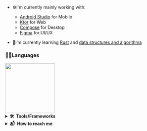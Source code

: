 - ⚙I'm currently mainly working with:
    - [Android Studio](https://developer.android.com/studio) for Mobile
    - [Ktor](https://ktor.io) for Web
    - [Compose](https://www.jetbrains.com/lp/compose-mpp/) for Desktop
    - [Figma](https://www.figma.com) for UI/UX
    
- 🌱I’m currently learning [Rust](https://doc.rust-lang.org/book/) and [data structures and algorithma](leetcode.com/problemset/all/)


### 👨‍💻Languages

  <img height=160eo src="https://github-readme-stats.vercel.app/api/top-langs/?username=CherifiMi&hide=makefile,llvm,css,scss,html&hide_title=true&hide_border=true&langs_count=5&layout=compact&bg_color=00000000&text_color=ffffff"/>
  

 
 <details>
  <summary><b>🛠️&nbsp;&nbsp;Tools/Frameworks&nbsp</b></summary>
  <br/>
  
  [![My Skills](https://skillicons.dev/icons?i=androidstudio,cs,dotnet,figma,heroku,idea,rust,mongodb,ktor,java,kotlin,visualstudio,sqlite,vscode)](https://skillicons.dev)
  
</details>

<details>
  <summary><b>📬&nbsp;&nbsp;How&nbsp;to&nbsp;reach me</b></summary>
  <br/>
  
-   Discord: mito#4310
-   Email: cherifi154949@gmail.com
-   LinkedIn: [Mouafak Cherifi](https://www.linkedin.com/in/cherifi-mouafak/)
  

</details>

